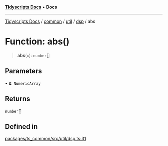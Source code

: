 [**Tidyscripts Docs**](../../../../../../../README.md) • **Docs**

***

[Tidyscripts Docs](../../../../../../../globals.md) / [common](../../../../../README.md) / [util](../../../README.md) / [dsp](../README.md) / abs

# Function: abs()

> **abs**(`x`): `number`[]

## Parameters

• **x**: `NumericArray`

## Returns

`number`[]

## Defined in

[packages/ts\_common/src/util/dsp.ts:31](https://github.com/sheunaluko/tidyscripts/blob/master/packages/ts_common/src/util/dsp.ts#L31)
